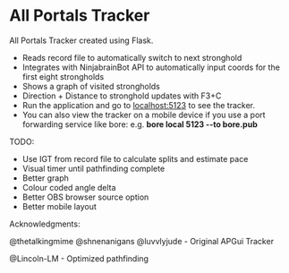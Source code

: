 # All Portals Tracker

All Portals Tracker created using Flask. 

- Reads record file to automatically switch to next stronghold
- Integrates with NinjabrainBot API to automatically input coords for the first eight strongholds
- Shows a graph of visited strongholds
- Direction + Distance to stronghold updates with F3+C
- Run the application and go to [localhost:5123](http://localhost:5123) to see the tracker.
- You can also view the tracker on a mobile device if you use a port forwarding service like bore: e.g. **bore local 5123 --to bore.pub**

TODO:
- Use IGT from record file to calculate splits and estimate pace
- Visual timer until pathfinding complete
- Better graph 
- Colour coded angle delta 
- Better OBS browser source option
- Better mobile layout 

Acknowledgments:

@thetalkingmime @shnenanigans @luvvlyjude - Original APGui Tracker

@Lincoln-LM - Optimized pathfinding 
